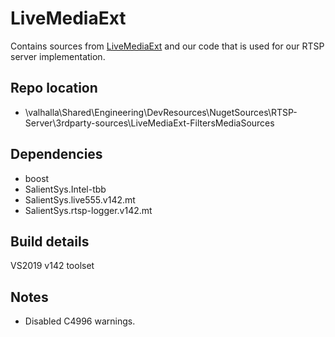 # LiveMediaExt
Contains sources from [LiveMediaExt](https://github.com/miseri/LiveMediaExt) and our code that is used for our RTSP server implementation.

## Repo location
- \\valhalla\Shared\Engineering\DevResources\NugetSources\RTSP-Server\3rdparty-sources\LiveMediaExt-FiltersMediaSources

## Dependencies
- boost
- SalientSys.Intel-tbb
- SalientSys.live555.v142.mt
- SalientSys.rtsp-logger.v142.mt

## Build details 
VS2019 v142 toolset

## Notes   
- Disabled C4996 warnings.